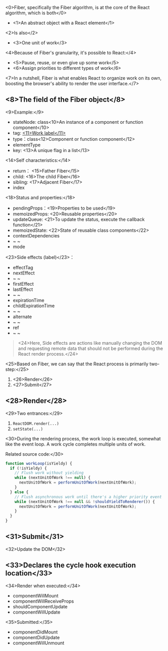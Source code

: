 <0>Fiber, specifically the Fiber algorithm, is at the core of the React algorithm, which is both</0>
* <1>An abstract object with a React element</1>   

<2>Is also</2>

* <3>One unit of work</3>   

<4>Because of Fiber's granularity, it's possible to React:</4>
* <5>Pause, reuse, or even give up some work</5>
* <6>Assign priorities to different types of work</6>

<7>In a nutshell, Fiber is what enables React to organize work on its own, boosting the browser's ability to render the user interface.</7>


## <8>The field of the Fiber object</8>
<9>Example:</9>
* stateNode: class<10>An instance of a component or function component</10>
* tag: [<11>Work label</11>](https://github.com/facebook/react/blob/master/packages/shared/ReactWorkTags.js)
* type：class<12>Component or function component</12>
* elementType
* key: <13>A unique flag in a list</13>


<14>Self characteristics:</14>
* return： <15>Father Fiber</15>
* child: <16>The child Fiber</16>
* sibling: <17>Adjacent Fiber</17>
* index


<18>Status and properties:</18>
* pendingProps：<19>Properties to be used</19> 
* memoizedProps: <20>Reusable properties</20>
* updateQueue: <21>To update the status, execute the callback function</21>
* memoizedState: <22>State of reusable class components</22>
* contextDependencies
* ~ ~
* mode

<23>Side effects (label)</23>：
* effectTag
* nextEffect
* ~ ~
* firstEffect
* lastEffect
* ~ ~
* expirationTime
* childExpirationTime
* ~ ~
* alternate
* ~ ~
* ref
* ~ ~

> <24>Here, Side effects are actions like manually changing the DOM and requesting remote data that should not be performed during the React render process.</24>



<25>Based on Fiber, we can say that the React process is primarily two-step:</25>
1. <26>Render</26>
2. <27>Submit</27>

## <28>Render</28>
<29>Two entrances:</29>
1. `ReactDOM.render(...)`
2. `setState(...)`

<30>During the rendering process, the work loop is executed, somewhat like the event loop. A work cycle completes multiple units of work.

Related source code:</30>
```js
function workLoop(isYieldy) {
  if (!isYieldy) {
    // Flush work without yielding
    while (nextUnitOfWork !== null) {
      nextUnitOfWork = performUnitOfWork(nextUnitOfWork);
    }
  } else {
    // Flush asynchronous work until there's a higher priority event
    while (nextUnitOfWork !== null && !shouldYieldToRenderer()) {
      nextUnitOfWork = performUnitOfWork(nextUnitOfWork);
    }
  }
}
```

## <31>Submit</31>
<32>Update the DOM</32>



## <33>Declares the cycle hook execution location</33>
<34>Render when executed:</34>
* componentWillMount
* componentWillReceiveProps
* shouldComponentUpdate
* componentWillUpdate

<35>Submitted:</35>
* componentDidMount
* componentDidUpdate
* componentWillUnmount